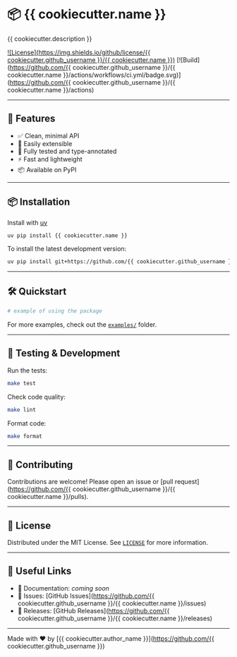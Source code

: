 # 📦 {{ cookiecutter.name }}

{{ cookiecutter.description }}

[![License](https://img.shields.io/github/license/{{ cookiecutter.github_username }}/{{ cookiecutter.name }})](./LICENSE)
[![Build](https://github.com/{{ cookiecutter.github_username }}/{{ cookiecutter.name }}/actions/workflows/ci.yml/badge.svg)](https://github.com/{{ cookiecutter.github_username }}/{{ cookiecutter.name }}/actions)

---

## 🚀 Features

- ✅ Clean, minimal API
- 🧰 Easily extensible
- 🧪 Fully tested and type-annotated
- ⚡ Fast and lightweight
- 📦 Available on PyPI

---

## 📦 Installation

Install with [uv](https://github.com/astral-sh/uv)

```bash
uv pip install {{ cookiecutter.name }}
```

To install the latest development version:

```bash
uv pip install git+https://github.com/{{ cookiecutter.github_username }}/{{ cookiecutter.name }}.git
```

---

## 🛠️ Quickstart

```python
# example of using the package
```

For more examples, check out the [`examples/`](./examples/) folder.

---

## 🧪 Testing & Development

Run the tests:

```bash
make test
```

Check code quality:

```bash
make lint
```

Format code:

```bash
make format
```

---

## 🙌 Contributing

Contributions are welcome! Please open an issue or [pull request](https://github.com/{{ cookiecutter.github_username }}/{{ cookiecutter.name }}/pulls).

---

## 📄 License

Distributed under the MIT License. See [`LICENSE`](./LICENSE) for more information.

---

## 🔗 Useful Links

- 📘 Documentation: _coming soon_
- 🐛 Issues: [GitHub Issues](https://github.com/{{ cookiecutter.github_username }}/{{ cookiecutter.name }}/issues)
- 🚀 Releases: [GitHub Releases](https://github.com/{{ cookiecutter.github_username }}/{{ cookiecutter.name }}/releases)

---

Made with ❤️ by [{{ cookiecutter.author_name }}](https://github.com/{{ cookiecutter.github_username }})

